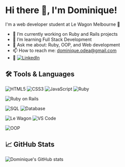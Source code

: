 # Hi there 👋, I'm Dominique!

I'm a web developer student at Le Wagon Melbourne 🚀

- 🔭 I’m currently working on Ruby and Rails projects
- 🌱 I’m learning Full Stack Development
- 💬 Ask me about: Ruby, OOP, and Web development
- 📫 How to reach me: dominique.odea@gmail.com
- 👔  [![LinkedIn](https://img.shields.io/badge/-LinkedIn-blue?style=for-the-badge&logo=linkedin&logoColor=white)](https://www.linkedin.com/in/dominique-o-dea-2987331aa)

## 🛠️ Tools & Languages

<!-- Programming Languages -->
![HTML5](https://img.shields.io/badge/HTML5-E34F26?style=for-the-badge&logo=html5&logoColor=white)
![CSS3](https://img.shields.io/badge/CSS3-1572B6?style=for-the-badge&logo=css3&logoColor=white)
![JavaScript](https://img.shields.io/badge/JavaScript-F7DF1E?style=for-the-badge&logo=javascript&logoColor=black)
![Ruby](https://img.shields.io/badge/Ruby-CC342D?style=for-the-badge&logo=ruby&logoColor=white)

<!-- Frameworks & Libraries -->
![Ruby on Rails](https://img.shields.io/badge/Ruby_on_Rails-CC0000?style=for-the-badge&logo=rubyonrails&logoColor=white)

<!-- Databases -->
![SQL](https://img.shields.io/badge/SQL-336791?style=for-the-badge&logo=postgresql&logoColor=white)
![Database](https://img.shields.io/badge/Database-4DB33D?style=for-the-badge&logo=mysql&logoColor=white)

<!-- Tools & Platforms -->
![Le Wagon](https://img.shields.io/badge/Le%20Wagon-DD0031?style=for-the-badge&logo=data:image/svg+xml;base64,PHN2ZyBmaWxsPSIjZmZmIiB2aWV3Qm94PSIwIDAgNDAwIDQwMCIgd2lkdGg9IjMwIiBoZWlnaHQ9IjMwIiB4bWxucz0iaHR0cDovL3d3dy53My5vcmcvMjAwMC9zdmciPjxjaXJjbGUgY3g9IjIwMCIgY3k9IjIwMCIgcj0iMTgwIiBmaWxsPSIjZDAwMzEzIi8+PHBhdGggZD0iTTIwMCAxMTBjMzcuMSAwIDY3LjIgMzAgNjcuMiA2N3Y0Mi4zYzAgMzctMzAgNjcuMi02Ny4yIDY3LjItMzcuMSAwLTY3LjItMzAtNjcuMi02Ny4yVjE3N2MwLTM3LjEgMzAtNjcgNjcuMi02N3oiIGZpbGw9IiNmZmYiLz48L3N2Zz4=)
![VS Code](https://img.shields.io/badge/VS%20Code-007ACC?style=for-the-badge&logo=visual-studio-code&logoColor=white)

<!-- Concepts -->
![OOP](https://img.shields.io/badge/Object--Oriented%20Programming-000000?style=for-the-badge&logo=codewars&logoColor=white)

## 📈 GitHub Stats
![Dominique's GitHub stats](https://github-readme-stats.vercel.app/api?username=dominiqueodea&show_icons=true&theme=dracula)
